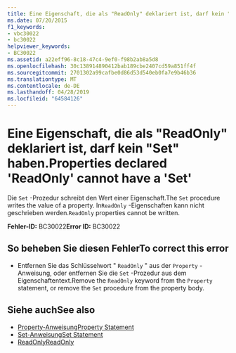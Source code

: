 ```yaml
---
title: Eine Eigenschaft, die als "ReadOnly" deklariert ist, darf kein "Set" haben.
ms.date: 07/20/2015
f1_keywords:
- vbc30022
- bc30022
helpviewer_keywords:
- BC30022
ms.assetid: a22eff96-8c18-47c4-9ef0-f98b2ab8a5d8
ms.openlocfilehash: 30c138914890412bab189cbe2407cd59a851ff4f
ms.sourcegitcommit: 2701302a99cafbe0d86d53d540eb0fa7e9b46b36
ms.translationtype: MT
ms.contentlocale: de-DE
ms.lasthandoff: 04/28/2019
ms.locfileid: "64584126"
---
```

# <a name="properties-declared-readonly-cannot-have-a-set"></a><span data-ttu-id="ece8f-102">Eine Eigenschaft, die als "ReadOnly" deklariert ist, darf kein "Set" haben.</span><span class="sxs-lookup"><span data-stu-id="ece8f-102">Properties declared 'ReadOnly' cannot have a 'Set'</span></span>
<span data-ttu-id="ece8f-103">Die `Set` -Prozedur schreibt den Wert einer Eigenschaft.</span><span class="sxs-lookup"><span data-stu-id="ece8f-103">The `Set` procedure writes the value of a property.</span></span> <span data-ttu-id="ece8f-104">In`ReadOnly` -Eigenschaften kann nicht geschrieben werden.</span><span class="sxs-lookup"><span data-stu-id="ece8f-104">`ReadOnly` properties cannot be written.</span></span>  
  
 <span data-ttu-id="ece8f-105">**Fehler-ID:** BC30022</span><span class="sxs-lookup"><span data-stu-id="ece8f-105">**Error ID:** BC30022</span></span>  
  
## <a name="to-correct-this-error"></a><span data-ttu-id="ece8f-106">So beheben Sie diesen Fehler</span><span class="sxs-lookup"><span data-stu-id="ece8f-106">To correct this error</span></span>  
  
- <span data-ttu-id="ece8f-107">Entfernen Sie das Schlüsselwort " `ReadOnly` " aus der `Property` -Anweisung, oder entfernen Sie die `Set` -Prozedur aus dem Eigenschaftentext.</span><span class="sxs-lookup"><span data-stu-id="ece8f-107">Remove the `ReadOnly` keyword from the `Property` statement, or remove the `Set` procedure from the property body.</span></span>  
  
## <a name="see-also"></a><span data-ttu-id="ece8f-108">Siehe auch</span><span class="sxs-lookup"><span data-stu-id="ece8f-108">See also</span></span>

- [<span data-ttu-id="ece8f-109">Property-Anweisung</span><span class="sxs-lookup"><span data-stu-id="ece8f-109">Property Statement</span></span>](../../visual-basic/language-reference/statements/property-statement.md)
- [<span data-ttu-id="ece8f-110">Set-Anweisung</span><span class="sxs-lookup"><span data-stu-id="ece8f-110">Set Statement</span></span>](../../visual-basic/language-reference/statements/set-statement.md)
- [<span data-ttu-id="ece8f-111">ReadOnly</span><span class="sxs-lookup"><span data-stu-id="ece8f-111">ReadOnly</span></span>](../../visual-basic/language-reference/modifiers/readonly.md)
